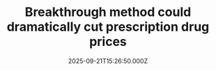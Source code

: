---
title: "Breakthrough method could dramatically cut prescription drug prices"
date: 2025-09-21T15:26:50.000Z
category: Health
externalLink: "https://www.sciencedaily.com/releases/2025/09/250921090838.htm"
image: ""
excerpt: "University of Maine researchers developed a new process to make HBL, a key ingredient in many medicines, from renewable glucose instead of petroleum. The approach not only lowers drug production costs but also reduces emissions.…"
---